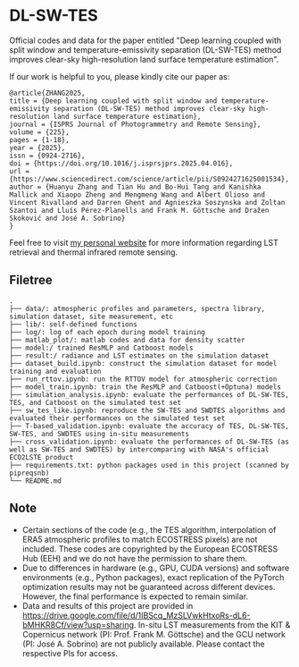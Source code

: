 # DL-SW-TES
Official codes and data for the paper entitled "Deep learning coupled with split window and temperature-emissivity separation (DL-SW-TES) method improves clear-sky high-resolution land surface temperature estimation".

If our work is helpful to you, please kindly cite our paper as:
```
@article{ZHANG2025,
title = {Deep learning coupled with split window and temperature-emissivity separation (DL-SW-TES) method improves clear-sky high-resolution land surface temperature estimation},
journal = {ISPRS Journal of Photogrammetry and Remote Sensing},
volume = {225},
pages = {1-18},
year = {2025},
issn = {0924-2716},
doi = {https://doi.org/10.1016/j.isprsjprs.2025.04.016},
url = {https://www.sciencedirect.com/science/article/pii/S0924271625001534},
author = {Huanyu Zhang and Tian Hu and Bo-Hui Tang and Kanishka Mallick and Xiaopo Zheng and Mengmeng Wang and Albert Olioso and Vincent Rivalland and Darren Ghent and Agnieszka Soszynska and Zoltan Szantoi and Lluís Pérez-Planells and Frank M. Göttsche and Dražen Skoković and José A. Sobrino}
}
```
Feel free to visit [my personal website](https://cas222huan.github.io//) for more information regarding LST retrieval and thermal infrared remote sensing.
## Filetree
```
.
├── data/: atmospheric profiles and parameters, spectra library, simulation dataset, site measurement, etc
├── lib/: self-defined functions
├── log/: log of each epoch during model training
├── matlab_plot/: matlab codes and data for density scatter
├── model:/ trained ResMLP and Catboost models
├── result:/ radiance and LST estimates on the simulation dataset
├── dataset_build.ipynb: construct the simulation dataset for model training and evaluation
├── run_rttov.ipynb: run the RTTOV model for atmospheric correction
├── model_train.ipynb: train the ResMLP and Catboost(+Optuna) models
├── simulation_analysis.ipynb: evaluate the performances of DL-SW-TES, TES, and Catboost on the simulated test set
├── sw_tes_like.ipynb: reproduce the SW-TES and SWDTES algorithms and evaluated their performances on the simulated test set
├── T-based_validation.ipynb: evaluate the accuracy of TES, DL-SW-TES, SW-TES, and SWDTES using in-situ measurements
├── cross_validation.ipynb: evaluate the performances of DL-SW-TES (as well as SW-TES and SWDTES) by intercomparing with NASA's official ECO2LSTE product
├── requirements.txt: python packages used in this project (scanned by pipreqsnb)
└── README.md
```

## Note
* Certain sections of the code (e.g., the TES algorithm, interpolation of ERA5 atmospheric profiles to match ECOSTRESS pixels) are not included. These codes are copyrighted by the European ECOSTRESS Hub (EEH) and we do not have the permission to share them.
* Due to differences in hardware (e.g., GPU, CUDA versions) and software environments (e.g., Python packages), exact replication of the PyTorch optimization results may not be guaranteed across different devices. However, the final performance is expected to remain similar.
* Data and results of this project are provided in https://drive.google.com/file/d/1IBScq_MzSLVwkHtxoRs-dL6-bMHKR8Cf/view?usp=sharing. In-situ LST measurements from the KIT & Copernicus network (PI: Prof. Frank M. Göttsche) and the GCU network (PI: José A. Sobrino) are not publicly available. Please contact the respective PIs for access.